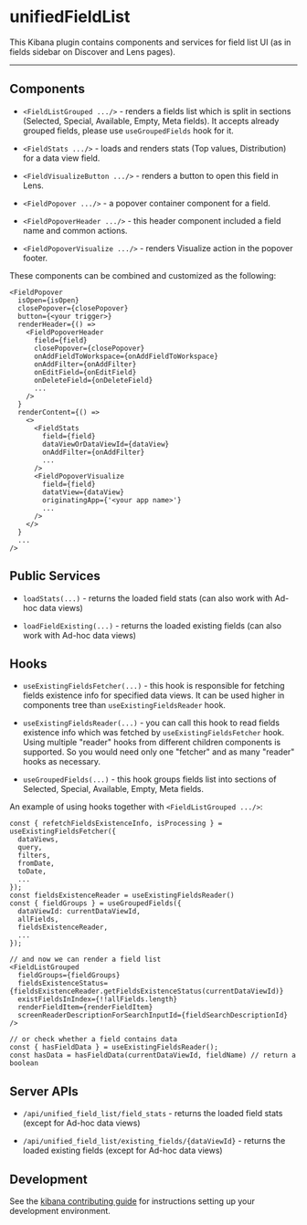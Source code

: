 # unifiedFieldList

This Kibana plugin contains components and services for field list UI (as in fields sidebar on Discover and Lens pages).

---

## Components

* `<FieldListGrouped .../>` - renders a fields list which is split in sections (Selected, Special, Available, Empty, Meta fields). It accepts already grouped fields, please use `useGroupedFields` hook for it. 
 
* `<FieldStats .../>` - loads and renders stats (Top values, Distribution) for a data view field.

* `<FieldVisualizeButton .../>` - renders a button to open this field in Lens.

* `<FieldPopover .../>` - a popover container component for a field.

* `<FieldPopoverHeader .../>` - this header component included a field name and common actions.

* `<FieldPopoverVisualize .../>` - renders Visualize action in the popover footer.

These components can be combined and customized as the following:
```
<FieldPopover 
  isOpen={isOpen}
  closePopover={closePopover}
  button={<your trigger>}
  renderHeader={() => 
    <FieldPopoverHeader 
      field={field}
      closePopover={closePopover}
      onAddFieldToWorkspace={onAddFieldToWorkspace}
      onAddFilter={onAddFilter}
      onEditField={onEditField}
      onDeleteField={onDeleteField}
      ...
    />
  }
  renderContent={() => 
    <>
      <FieldStats 
        field={field}
        dataViewOrDataViewId={dataView}
        onAddFilter={onAddFilter}
        ...
      />
      <FieldPopoverVisualize
        field={field}
        datatView={dataView}
        originatingApp={'<your app name>'}
        ...
      />
    </>
  }
  ...
/>
```

## Public Services

* `loadStats(...)` - returns the loaded field stats (can also work with Ad-hoc data views)

* `loadFieldExisting(...)` - returns the loaded existing fields (can also work with Ad-hoc data views)

## Hooks

* `useExistingFieldsFetcher(...)` - this hook is responsible for fetching fields existence info for specified data views. It can be used higher in components tree than `useExistingFieldsReader` hook.

* `useExistingFieldsReader(...)` - you can call this hook to read fields existence info which was fetched by `useExistingFieldsFetcher` hook. Using multiple "reader" hooks from different children components is supported. So you would need only one "fetcher" and as many "reader" hooks as necessary.

* `useGroupedFields(...)` - this hook groups fields list into sections of Selected, Special, Available, Empty, Meta fields.

An example of using hooks together with `<FieldListGrouped .../>`:

```
const { refetchFieldsExistenceInfo, isProcessing } = useExistingFieldsFetcher({
  dataViews,
  query,
  filters,
  fromDate,
  toDate,
  ...
});
const fieldsExistenceReader = useExistingFieldsReader()
const { fieldGroups } = useGroupedFields({
  dataViewId: currentDataViewId,
  allFields,
  fieldsExistenceReader,
  ...
});

// and now we can render a field list
<FieldListGrouped
  fieldGroups={fieldGroups}
  fieldsExistenceStatus={fieldsExistenceReader.getFieldsExistenceStatus(currentDataViewId)}
  existFieldsInIndex={!!allFields.length}
  renderFieldItem={renderFieldItem}
  screenReaderDescriptionForSearchInputId={fieldSearchDescriptionId}
/>

// or check whether a field contains data
const { hasFieldData } = useExistingFieldsReader();
const hasData = hasFieldData(currentDataViewId, fieldName) // return a boolean
```

## Server APIs

* `/api/unified_field_list/field_stats` - returns the loaded field stats (except for Ad-hoc data views)

* `/api/unified_field_list/existing_fields/{dataViewId}` - returns the loaded existing fields (except for Ad-hoc data views)

## Development

See the [kibana contributing guide](https://github.com/elastic/kibana/blob/main/CONTRIBUTING.md) for instructions setting up your development environment.
